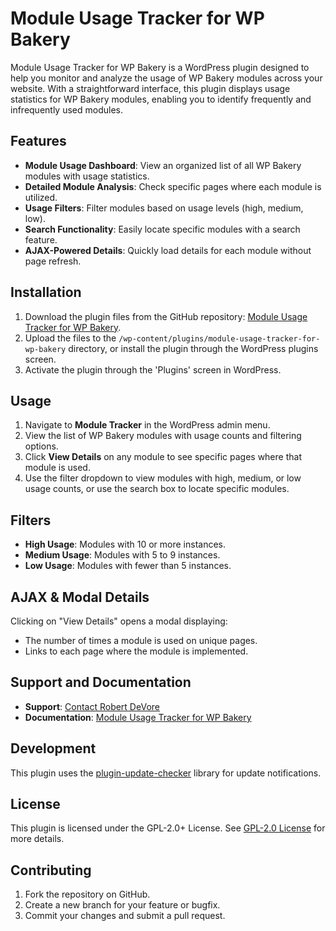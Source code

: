 # Module Usage Tracker for WP Bakery

Module Usage Tracker for WP Bakery is a WordPress plugin designed to help you monitor and analyze the usage of WP Bakery modules across your website. With a straightforward interface, this plugin displays usage statistics for WP Bakery modules, enabling you to identify frequently and infrequently used modules.

## Features

- **Module Usage Dashboard**: View an organized list of all WP Bakery modules with usage statistics.
- **Detailed Module Analysis**: Check specific pages where each module is utilized.
- **Usage Filters**: Filter modules based on usage levels (high, medium, low).
- **Search Functionality**: Easily locate specific modules with a search feature.
- **AJAX-Powered Details**: Quickly load details for each module without page refresh.

## Installation

1. Download the plugin files from the GitHub repository: [Module Usage Tracker for WP Bakery](https://github.com/robertdevore/module-usage-tracker-for-wp-bakery/).
2. Upload the files to the `/wp-content/plugins/module-usage-tracker-for-wp-bakery` directory, or install the plugin through the WordPress plugins screen.
3. Activate the plugin through the 'Plugins' screen in WordPress.

## Usage

1. Navigate to **Module Tracker** in the WordPress admin menu.
2. View the list of WP Bakery modules with usage counts and filtering options.
3. Click **View Details** on any module to see specific pages where that module is used.
4. Use the filter dropdown to view modules with high, medium, or low usage counts, or use the search box to locate specific modules.

## Filters

- **High Usage**: Modules with 10 or more instances.
- **Medium Usage**: Modules with 5 to 9 instances.
- **Low Usage**: Modules with fewer than 5 instances.

## AJAX & Modal Details

Clicking on "View Details" opens a modal displaying:

- The number of times a module is used on unique pages.
- Links to each page where the module is implemented.

## Support and Documentation

- **Support**: [Contact Robert DeVore](https://robertdevore.com/contact/)
- **Documentation**: [Module Usage Tracker for WP Bakery](https://robertdevore.com/articles/module-usage-tracker-for-wp-bakery/)

## Development

This plugin uses the [plugin-update-checker](https://github.com/YahnisElsts/plugin-update-checker) library for update notifications.

## License

This plugin is licensed under the GPL-2.0+ License. See [GPL-2.0 License](http://www.gnu.org/licenses/gpl-2.0.txt) for more details.

## Contributing

1. Fork the repository on GitHub.
2. Create a new branch for your feature or bugfix.
3. Commit your changes and submit a pull request.
